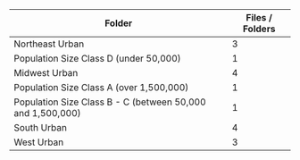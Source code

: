 | Folder                                                     |   Files / Folders |
|------------------------------------------------------------|-------------------|
| Northeast Urban                                            |                 3 |
| Population Size Class D (under 50,000)                     |                 1 |
| Midwest Urban                                              |                 4 |
| Population Size Class A (over 1,500,000)                   |                 1 |
| Population Size Class B - C (between 50,000 and 1,500,000) |                 1 |
| South Urban                                                |                 4 |
| West Urban                                                 |                 3 |